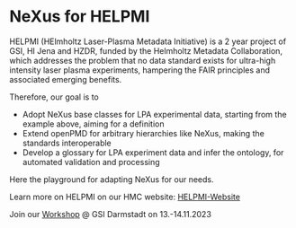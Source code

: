 # NeXus for HELPMI

HELPMI (HElmholtz Laser-Plasma Metadata Initiative) is a 2 year project of GSI, HI Jena and HZDR, funded by the Helmholtz Metadata Collaboration, which addresses the problem that no data standard exists for ultra-high intensity laser plasma experiments, hampering the FAIR principles and associated emerging benefits.

Therefore, our goal is to
* Adopt NeXus base classes for LPA experimental data, starting from the example above, aiming for a definition
* Extend openPMD for arbitrary hierarchies like NeXus, making the standards interoperable
* Develop a glossary for LPA experiment data and infer the ontology, for automated validation and processing

Here the playground for adapting NeXus for our needs.

Learn more on HELPMI on our HMC website: [HELPMI-Website](https://helmholtz-metadaten.de/de/inf-projects/helpmi-helmholtz-laser-plasma-metadata-initiative)

Join our [Workshop](https://indico.gsi.de/event/17826/)  @ GSI Darmstadt on 13.-14.11.2023
